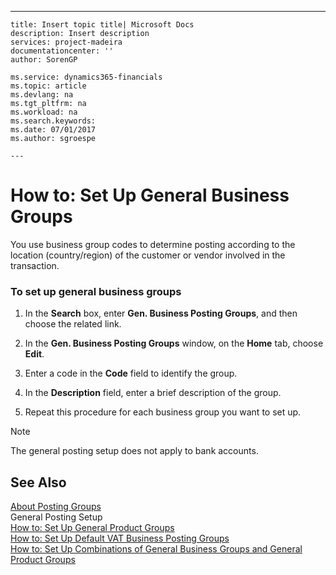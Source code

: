 ---
    title: Insert topic title| Microsoft Docs
    description: Insert description
    services: project-madeira
    documentationcenter: ''
    author: SorenGP

    ms.service: dynamics365-financials
    ms.topic: article
    ms.devlang: na
    ms.tgt_pltfrm: na
    ms.workload: na
    ms.search.keywords:
    ms.date: 07/01/2017
    ms.author: sgroespe

    ---
# How to: Set Up General Business Groups
You use business group codes to determine posting according to the location \(country\/region\) of the customer or vendor involved in the transaction.  
  
### To set up general business groups  
  
1.  In the **Search** box, enter **Gen. Business Posting Groups**, and then choose the related link.  
  
2.  In the **Gen. Business Posting Groups** window, on the **Home** tab, choose **Edit**.  
  
3.  Enter a code in the **Code** field to identify the group.  
  
4.  In the **Description** field, enter a brief description of the group.  
  
5.  Repeat this procedure for each business group you want to set up.  
  
> [!NOTE]  
>  The general posting setup does not apply to bank accounts.  
  
## See Also  
 [About Posting Groups](../FullExperience/about-posting-groups.md)   
 General Posting Setup   
 [How to: Set Up General Product Groups](../FullExperience/how-to-set-up-general-product-groups.md)   
 [How to: Set Up Default VAT Business Posting Groups](../FullExperience/how-to-set-up-default-vat-business-posting-groups.md)   
 [How to: Set Up Combinations of General Business Groups and General Product Groups](../FullExperience/how-to-set-up-combinations-of-general-business-groups-and-general-product-groups.md)